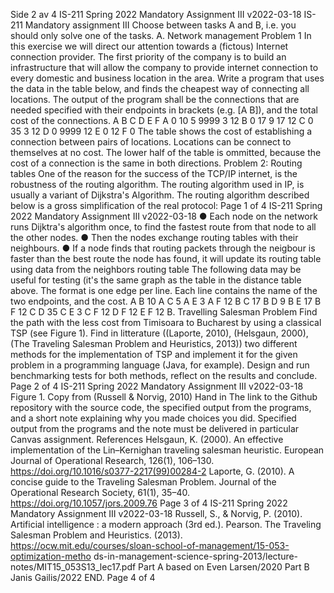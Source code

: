 
Side
2
av 4
IS-211 Spring 2022 Mandatory Assignment III v2022-03-18
IS-211 Mandatory assignment III
Choose between tasks A and B, i.e. you should only solve one of the tasks.
A. Network management
Problem 1
In this exercise we will direct our attention towards a (fictous) Internet connection
provider. The first priority of the company is to build an infrastructure that will allow
the company to provide internet connection to every domestic and business location
in the area.
Write a program that uses the data in the table below, and finds the cheapest way of
connecting all locations. The output of the program shall be the connections that are
needed specified with their endpoints in brackets (e.g. [A B]), and the total cost of the
connections.
A B C D E F
A 0 10 5 9999 3 12
B 0 17 9 17 12
C 0 35 3 12
D 0 9999 12
E 0 12
F 0
The table shows the cost of establishing a connection between pairs of locations.
Locations can be connect to themselves at no cost. The lower half of the table is
ommitted, because the cost of a connection is the same in both directions.
Problem 2: Routing tables
One of the reason for the success of the TCP/IP internet, is the robustness of the
routing algorithm. The routing algorithm used in IP, is usually a variant of Dijkstra's
Algorithm. The routing algorithm described below is a gross simplification of the real
protocol:
Page 1 of 4
IS-211 Spring 2022 Mandatory Assignment III v2022-03-18
● Each node on the network runs Dijktra's algorithm once, to find the fastest
route from that node to all the other nodes.
● Then the nodes exchange routing tables with their neighbours.
● If a node finds that routing packets through the neigbour is faster than the
best route the node has found, it will update its routing table using data from
the neighbors routing table
The following data may be useful for testing (it's the same graph as the table in the
distance table above. The format is one edge per line. Each line contains the name
of the two endpoints, and the cost.
A B 10
A C 5
A E 3
A F 12
B C 17
B D 9
B E 17
B F 12
C D 35
C E 3
C F 12
D F 12
E F 12
B. Travelling Salesman Problem
Find the path with the less cost from Timisoara to Bucharest by using a classical
TSP (see Figure 1).
Find in litterature ((Laporte, 2010), (Helsgaun, 2000), (The Traveling Salesman
Problem and Heuristics, 2013)) two different methods for the implementation of TSP
and implement it for the given problem in a programming language (Java, for
example).
Design and run benchmarking tests for both methods, reflect on the results and
conclude.
Page 2 of 4
IS-211 Spring 2022 Mandatory Assignment III v2022-03-18
Figure 1. Copy from (Russell & Norvig, 2010)
Hand in
The link to the Github repository with the source code, the specified output from the
programs, and a short note explaining why you made choices you did.
Specified output from the programs and the note must be delivered in particular
Canvas assignment.
References
Helsgaun, K. (2000). An effective implementation of the Lin–Kernighan traveling
salesman heuristic. European Journal of Operational Research, 126(1), 106–130.
https://doi.org/10.1016/s0377-2217(99)00284-2
Laporte, G. (2010). A concise guide to the Traveling Salesman Problem. Journal of
the Operational Research Society, 61(1), 35–40. https://doi.org/10.1057/jors.2009.76
Page 3 of 4
IS-211 Spring 2022 Mandatory Assignment III v2022-03-18
Russell, S., & Norvig, P. (2010). Artificial intelligence : a modern approach (3rd ed.).
Pearson.
The Traveling Salesman Problem and Heuristics. (2013).
https://ocw.mit.edu/courses/sloan-school-of-management/15-053-optimization-metho
ds-in-management-science-spring-2013/lecture-notes/MIT15_053S13_lec17.pdf
Part A based on Even Larsen/2020
Part B Janis Gailis/2022
END.
Page 4 of 4
